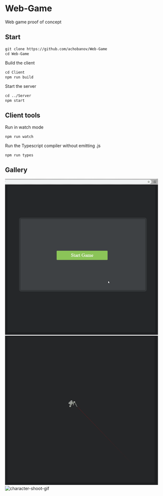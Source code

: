 # Web-Game
Web game proof of concept

## Start

```
git clone https://github.com/achobanov/Web-Game
cd Web-Game
```

Build the client
```
cd Client
npm run build
```

Start the server
```
cd ../Server
npm start
```
## Client tools

Run in watch mode
```
npm run watch
```

Run the Typescript compiler without emitting .js
```
npm run types
```

## Gallery
![menu-gif](./Resources/start-game-gif.gif)
![character-walk-gif](./Resources/character-sprite-walk-gif.gif)
![character-shoot-gif](./Resources/character-sprite-shoot-gif.gif)